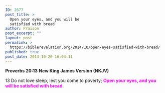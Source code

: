 ```yaml
---
ID: 2677
post_title: >
  Open your eyes, and you will be
  satisfied with bread
author: Praison
post_excerpt: ""
layout: post
permalink: >
  https://biblerevelation.org/2014/10/open-eyes-satisfied-with-bread/
published: true
post_date: 2014-10-20 16:04:11
---
```

<strong>Proverbs 20:13</strong>
<strong> New King James Version (NKJV)</strong>

13 Do not love sleep, lest you come to poverty;
<span style="color: #ff00ff;"><strong>Open your eyes, and you will be satisfied with bread</strong></span>.